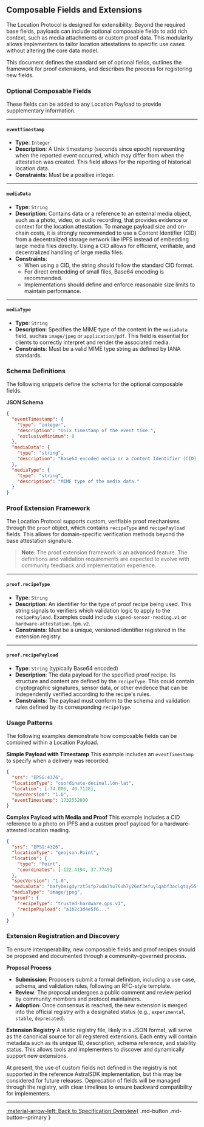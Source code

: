 ## Composable Fields and Extensions

The Location Protocol is designed for extensibility. Beyond the required base fields, payloads can include optional composable fields to add rich context, such as media attachments or custom proof data. This modularity allows implementers to tailor location attestations to specific use cases without altering the core data model.

This document defines the standard set of optional fields, outlines the framework for proof extensions, and describes the process for registering new fields.

### Optional Composable Fields

These fields can be added to any Location Payload to provide supplementary information.

---

#### `eventTimestamp`

- **Type**: `Integer`
- **Description**: A Unix timestamp (seconds since epoch) representing when the reported event occurred, which may differ from when the attestation was created. This field allows for the reporting of historical location data.
- **Constraints**: Must be a positive integer.

---

#### `mediaData`

- **Type**: `String`
- **Description**: Contains data or a reference to an external media object, such as a photo, video, or audio recording, that provides evidence or context for the location attestation. To manage payload size and on-chain costs, it is strongly recommended to use a Content Identifier (CID) from a decentralized storage network like IPFS instead of embedding large media files directly. Using a CID allows for efficient, verifiable, and decentralized handling of large media files.
- **Constraints**:
  - When using a CID, the string should follow the standard CID format.
  - For direct embedding of small files, Base64 encoding is recommended.
  - Implementations should define and enforce reasonable size limits to maintain performance.

---

#### `mediaType`

- **Type**: `String`
- **Description**: Specifies the MIME type of the content in the `mediaData` field, suchas `image/jpeg` or `application/pdf`. This field is essential for clients to correctly interpret and render the associated media.
- **Constraints**: Must be a valid MIME type string as defined by IANA standards.

### Schema Definitions

The following snippets define the schema for the optional composable fields.

**JSON Schema**

```json
{
  "eventTimestamp": {
    "type": "integer",
    "description": "Unix timestamp of the event time.",
    "exclusiveMinimum": 0
  },
  "mediaData": {
    "type": "string",
    "description": "Base64 encoded media or a Content Identifier (CID)."
  },
  "mediaType": {
    "type": "string",
    "description": "MIME type of the media data."
  }
}
```

### Proof Extension Framework

The Location Protocol supports custom, verifiable proof mechanisms through the `proof` object, which contains `recipeType` and `recipePayload` fields. This allows for domain-specific verification methods beyond the base attestation signature.

> **Note**: The proof extension framework is an advanced feature. The definitions and validation requirements are expected to evolve with community feedback and implementation experience.

---

#### `proof.recipeType`

- **Type**: `String`
- **Description**: An identifier for the type of proof recipe being used. This string signals to verifiers which validation logic to apply to the `recipePayload`. Examples could include `signed-sensor-reading.v1` or `hardware-attestation.tpm.v2`.
- **Constraints**: Must be a unique, versioned identifier registered in the extension registry.

---

#### `proof.recipePayload`

- **Type**: `String` (typically Base64 encoded)
- **Description**: The data payload for the specified proof recipe. Its structure and content are defined by the `recipeType`. This could contain cryptographic signatures, sensor data, or other evidence that can be independently verified according to the recipe's rules.
- **Constraints**: The payload must conform to the schema and validation rules defined by its corresponding `recipeType`.

### Usage Patterns

The following examples demonstrate how composable fields can be combined within a Location Payload.

**Simple Payload with Timestamp**
This example includes an `eventTimestamp` to specify when a delivery was recorded.

```json
{
  "srs": "EPSG:4326",
  "locationType": "coordinate-decimal.lon-lat",
  "location": [-74.006, 40.7128],
  "specVersion": "1.0",
  "eventTimestamp": 1732552800
}
```

**Complex Payload with Media and Proof**
This example includes a CID reference to a photo on IPFS and a custom proof payload for a hardware-attested location reading.

```json
{
  "srs": "EPSG:4326",
  "locationType": "geojson.Point",
  "location": {
    "type": "Point",
    "coordinates": [-122.4194, 37.7749]
  },
  "specVersion": "1.0",
  "mediaData": "bafybeigdyrzt5sfp7udm7hu76uh7y26nf3efuylqabf3oclgtqy55fbzdi",
  "mediaType": "image/jpeg",
  "proof": {
    "recipeType": "trusted-hardware.gps.v1",
    "recipePayload": "a1b2c3d4e5f6..."
  }
}
```

### Extension Registration and Discovery

To ensure interoperability, new composable fields and proof recipes should be proposed and documented through a community-governed process.

**Proposal Process**

- **Submission**: Proposers submit a formal definition, including a use case, schema, and validation rules, following an RFC-style template.
- **Review**: The proposal undergoes a public comment and review period by community members and protocol maintainers.
- **Adoption**: Once consensus is reached, the new extension is merged into the official registry with a designated status (e.g., `experimental`, `stable`, `deprecated`).

**Extension Registry**
A static registry file, likely in a JSON format, will serve as the canonical source for all registered extensions. Each entry will contain metadata such as its unique ID, description, schema reference, and stability status. This allows tools and implementers to discover and dynamically support new extensions.

At present, the use of custom fields not defined in the registry is not supported in the reference AstralSDK implementation, but this may be considered for future releases. Deprecation of fields will be managed through the registry, with clear timelines to ensure backward compatibility for implementers.

---

[:material-arrow-left: Back to Specification Overview](index.md){ .md-button .md-button--primary }

